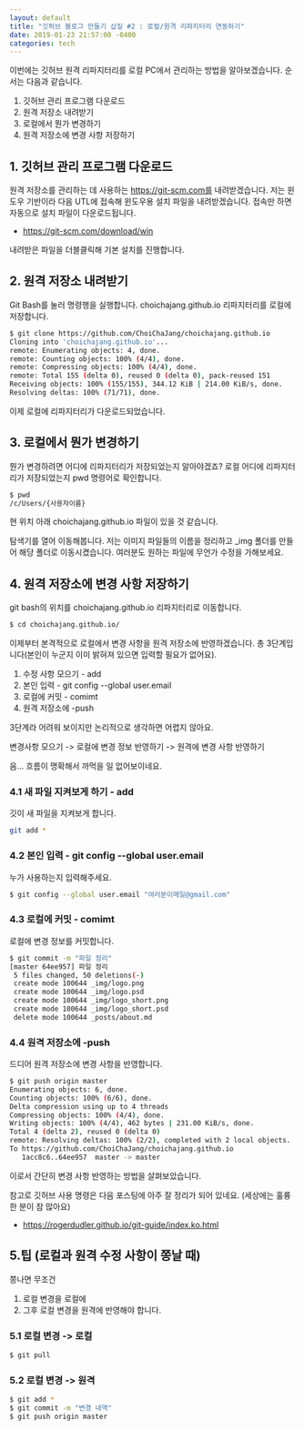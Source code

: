```yaml
---
layout: default
title: "깃허브 블로그 만들기 삽질 #2 : 로컬/원격 리파지터리 연동하기"
date: 2019-01-23 21:57:00 -0400
categories: tech
---
```


이번에는 깃허브 원격 리파지터리를 로컬 PC에서 관리하는 방법을 알아보겠습니다.
순서는 다음과 같습니다.

1. 깃허브 관리 프로그램 다운로드
2. 원격 저장소 내려받기
3. 로컬에서 뭔가 변경하기
4. 원격 저장소에 변경 사항 저장하기

## 1. 깃허브 관리 프로그램 다운로드
원격 저장소를 관리하는 데 사용하는 https://git-scm.com를 내려받겠습니다.
저는 윈도우 기반이라 다음 UTL에 접속해 윈도우용 설치 파일을 내려받겠습니다. 접속만 하면 자동으로 설치 파일이 다운로드됩니다.

- https://git-scm.com/download/win

내려받은 파일을 더블클릭해 기본 설치를 진행합니다.

## 2. 원격 저장소 내려받기
Git Bash를 눌러 명령행을 실행합니다.
choichajang.github.io 리파지터리를 로컬에 저장합니다.

```bash
$ git clone https://github.com/ChoiChaJang/choichajang.github.io
Cloning into 'choichajang.github.io'...
remote: Enumerating objects: 4, done.
remote: Counting objects: 100% (4/4), done.
remote: Compressing objects: 100% (4/4), done.
remote: Total 155 (delta 0), reused 0 (delta 0), pack-reused 151
Receiving objects: 100% (155/155), 344.12 KiB | 214.00 KiB/s, done.
Resolving deltas: 100% (71/71), done.
```
이제 로컬에 리파지터리가 다운로드되었습니다.

## 3. 로컬에서 뭔가 변경하기
뭔가 변경하려면 어디에 리파지터리가 저장되었는지 알아야겠죠?
로컬 어디에 리파지터리가 저장되었는지 pwd 명령어로 확인합니다.

```bash
$ pwd
/c/Users/{사용자이름}
```

현 위치 아래 choichajang.github.io 파일이 있을 것 같습니다.

탐색기를 열어 이동해봅니다.
저는 이미지 파일들의 이름을 정리하고 _img 폴더를 만들어 해당 폴더로 이동시켰습니다.
여러분도 원하는 파일에 무언가 수정을 가해보세요.

## 4. 원격 저장소에 변경 사항 저장하기
git bash의 위치를 choichajang.github.io 리파지터리로 이동합니다.

```bash
$ cd choichajang.github.io/
```

이제부터 본격적으로 로컬에서 변경 사항을 원격 저장소에 반영하겠습니다.
총 3단계입니다(본인이 누군지 이미 밝혀져 있으면 입력할 필요가 없어요).

1. 수정 사항 모으기 - add
2. 본인 입력 - git config --global user.email
3. 로컬에 커밋 - comimt
4. 원격 저장소에 -push

3단계라 어려워 보이지만 논리적으로 생각하면 어렵지 않아요.

변경사항 모으기 -> 로컬에 변경 정보 반영하기 -> 원격에 변경 사항 반영하기

음... 흐름이 명확해서 까먹을 일 없어보이네요.

### 4.1 새 파일 지켜보게 하기 - add
깃이 새 파일을 지켜보게 합니다. 
```bash
git add *
```

### 4.2 본인 입력 - git config --global user.email
누가 사용하는지 입력해주세요.
```bash
$ git config --global user.email "여러분이메일@gmail.com"
```

### 4.3 로컬에 커밋 - comimt
로컬에 변경 정보를 커밋합니다.
```bash
$ git commit -m "파일 정리"
[master 64ee957] 파일 정리
 5 files changed, 50 deletions(-)
 create mode 100644 _img/logo.png
 create mode 100644 _img/logo.psd
 create mode 100644 _img/logo_short.png
 create mode 100644 _img/logo_short.psd
 delete mode 100644 _posts/about.md
```

### 4.4 원격 저장소에 -push
드디어 원격 저장소에 변경 사항을 반영합니다.
```bash
$ git push origin master
Enumerating objects: 6, done.
Counting objects: 100% (6/6), done.
Delta compression using up to 4 threads
Compressing objects: 100% (4/4), done.
Writing objects: 100% (4/4), 462 bytes | 231.00 KiB/s, done.
Total 4 (delta 2), reused 0 (delta 0)
remote: Resolving deltas: 100% (2/2), completed with 2 local objects.
To https://github.com/ChoiChaJang/choichajang.github.io
   1acc8c6..64ee957  master -> master
```
이로서 간단히 변경 사항 반영하는 방법을 살펴보았습니다.

참고로 깃허브 사용 명령은 다음 포스팅에 아주 잘 정리가 되어 있네요.
(세상에는 훌륭한 분이 참 많아요)

- https://rogerdudler.github.io/git-guide/index.ko.html

## 5.팁 (로컬과 원격 수정 사항이 쫑날 때)
쫑나면 무조건 
1. 로컬 변경을 로컬에
2. 그후 로컬 변경을 원격에
반영해야 합니다.

### 5.1 로컬 변경 -> 로컬
```bash
$ git pull
```

### 5.2 로컬 변경 -> 원격
```bash
$ git add *
$ git commit -m "변경 내역"
$ git push origin master
```
